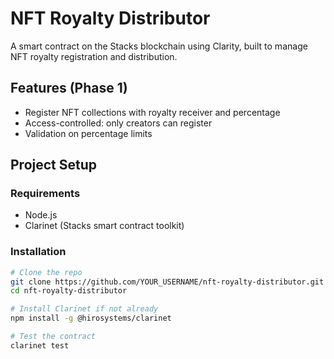 # NFT Royalty Distributor

A smart contract on the Stacks blockchain using Clarity, built to manage NFT royalty registration and distribution.

## Features (Phase 1)
- Register NFT collections with royalty receiver and percentage
- Access-controlled: only creators can register
- Validation on percentage limits

## Project Setup

### Requirements
- Node.js
- Clarinet (Stacks smart contract toolkit)

### Installation

```bash
# Clone the repo
git clone https://github.com/YOUR_USERNAME/nft-royalty-distributor.git
cd nft-royalty-distributor

# Install Clarinet if not already
npm install -g @hirosystems/clarinet

# Test the contract
clarinet test
